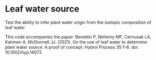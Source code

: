 # Leaf water source
 Test the ability to infer plant water origin from the isotopic composition of leaf water

 This code accompanies the paper: Benettin P, Nehemy MF, Cernusak LA, Kahmen A, McDonnell JJ. (2021). On the use of leaf water to determine plant water source: A proof of concept. Hydrol Process 35:1–8. doi: 10.1002/hyp.14073
 
 
